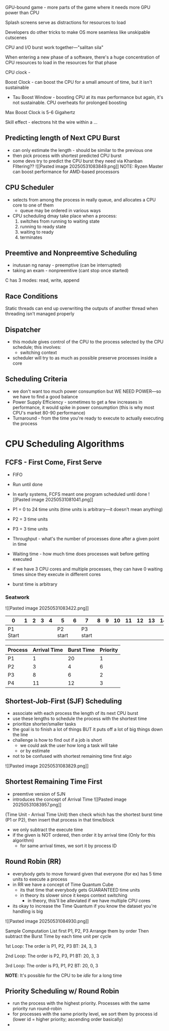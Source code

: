 GPU-bound game - more parts of the game where it needs more GPU power than CPU

Splash screens serve as distractions for resources to load

Developers do other tricks to make OS more seamless like unskipable cutscenes

CPU and I/O burst work together—"salitan sila"

When entering a new phase of a software, there's a huge concentration of CPU resources to load in the resources for that phase

CPU clock - 

Boost Clock - can boost the CPU for a small amount of time, but it isn't sustainable
- Tau Boost Window - boosting CPU at its max performance but again, it's not sustainable. CPU overheats for prolonged boosting

Max Boost Clock is 5-6 Gigahertz

Skill effect - electrons hit the wire within a ... 

## Predicting length of Next CPU Burst
- can only estimate the length - should be similar to the previous one
- then pick process with shortest predicted CPU burst
- some devs try to predict the CPU burst they need via Khanban FIltering??
![[Pasted image 20250531083849.png]]
NOTE:
Ryzen Master can boost performance for AMD-based processors

## CPU Scheduler
- selects from among the process  in really queue, and allocates a CPU core to one of them
	- queue may be ordered in various ways
- CPU scheduling dmay take place when a process:
	1. switches from running to waiting state
	2. running to ready state
	3. waiting to ready
	4. terminates

## Preemtive and Nonpreemtive Scheduling
- inutusan ng nanay - preemptive (can be interrupted)
- taking an exam - nonpreemtive (cant stop once started)

C has 3 modes: read, write, append

## Race Conditions
Static threads can end up overwriting the outputs of another thread when threading isn't managed properly

## Dispatcher
- this module gives control of the CPU to the process selected by the CPU schedule; this involves:
	- switching context
- scheduler will try to as much as possible preserve processes inside a core

## Scheduling Criteria
- we don't want too much power consumption but WE NEED POWER—so we have to find a good balance
- Power Supply Efficiency - sometimes to get a few increases in performance, it would spike in power consumption (this is why most CPU's market 80-90 performance)
- Turnaround - from the time you're ready to execute to actually executing the process

# CPU Scheduling Algorithms
## FCFS - First Come, First Serve
- FIFO
- Run until done
- In early systems, FCFS meant one program scheduled until done
![[Pasted image 20250531081041.png]]

- P1 = 0 to 24 time units (time units is arbitrary—it doesn't mean anything)
- P2 = 3 time units
- P3 = 3 time units
- Throughput - what's the number of processes done after a given point in time
- Waiting time - how much time does processes wait before getting executed
- if we have 3 CPU cores and multiple processes, they can have 0 waiting times since they execute in different cores
- burst time is arbitrary

### Seatwork
![[Pasted image 20250531083422.png]]

| 0        | 1   | 2   | 3   | 4   | 5        | 6   | 7        | 8   | 9   | 10  | 11  | 12  | 13  | 14  | 15  | 16  | 17  | 18  | 19       | 20  | 21  | 22  |
| -------- | --- | --- | --- | --- | -------- | --- | -------- | --- | --- | --- | --- | --- | --- | --- | --- | --- | --- | --- | -------- | --- | --- | --- |
| P1 Start |     |     |     |     | P2 start |     | P3 start |     |     |     |     |     |     |     |     |     |     |     | P4 start |     |     |     |

| Process | Arrival Time | Burst Time | Priority |
| ------- | ------------ | ---------- | -------- |
| P1      | 1            | 20         | 1        |
| P2      | 3            | 4          | 6        |
| P3      | 8            | 6          | 2        |
| P4      | 11           | 12         | 3        |
## Shortest-Job-First (SJF) Scheduling
- associate with each process the length of its next CPU burst
- use these lengths to schedule the process with the shortest time
- prioritize shorter/smaller tasks
- the goal is to finish a lot of things BUT it puts off a lot of big things down the line
- challenge is how to find out if a job is short
	- we could ask the user how long a task will take
	- or by estimate
- not to be confused with shortest remaining time first algo

![[Pasted image 20250531083829.png]]

## Shortest Remaining Time First
- preemtive version of SJN
- introduces the concept of Arrival Time
![[Pasted image 20250531083957.png]]

(Time Unit - Arrival Time Unit) then check which has the shortest burst time (P1 or P2), then insert that process in that time/block
- we only subtract the execute time
- if the given is NOT ordered, then order it by arrival time (Only for this algorithm)
	- for same arrival times, we sort it by process ID 

## Round Robin (RR)
- everybody gets to move forward given that everyone (for ex) has 5 time units to execute a process
- in RR we have a concept of Time Quantum Cube
	- its that time that everybody gets GUARANTEED time units
	- in theory its slower since it keeps context switching
		- in theory, this'll be alleviated if we have multiple CPU cores
- its okay to increase the Time Quantum if you know the dataset you're handling is big

![[Pasted image 20250531084930.png]]

Sample Computation
List first P1, P2, P3
Arrange them by order
Then subtract the Burst Time by each time unit per cycle

1st Loop:
The order is P1, P2, P3 
BT: 24, 3, 3

2nd Loop:
The order is P2, P3, P1
BT: 20, 3, 3

3rd Loop:
The order is P3, P1, P2
BT: 20, 0, 3

**NOTE**: It's possible for the CPU to be *idle* for a long time

## Priority Scheduling w/ Round Robin
- run the process with the highest priority. Processes with the same priority run round-robin
- for processes with the same priority level, we sort them by process id (lower id = higher priority; ascending order basically)
- 


